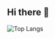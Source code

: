 ## Hi there 👋

![Top Langs](https://github-readme-stats.vercel.app/api/top-langs/?username=Rybk4&layout=compact)
